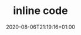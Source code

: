 ---
title: inline code
description: Execute inline code as part of your pipeline.  Part of the power of pypyr is that you can seamlessly mix inline code with external executables.
date: 2020-08-06T21:19:16+01:00
lastmod: 2020-08-06T21:19:16+01:00
draft: false
seo_article_headline: Execute inline code in an automation pipeline.
seo_description: Part of the power of pypyr is that you can seamlessly mix inline code with external executables. 
seo_is_carousel: true
---